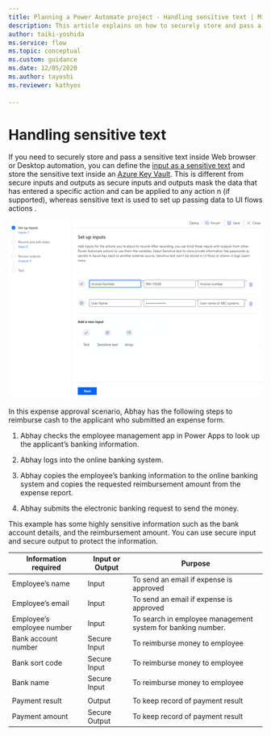 ```yaml
---
title: Planning a Power Automate project - Handling sensitive text | Microsoft Docs
description: This article explains on how to securely store and pass a sensitive text inside Web browser or Desktop automation.
author: taiki-yoshida
ms.service: flow
ms.topic: conceptual
ms.custom: guidance
ms.date: 12/05/2020
ms.author: tayoshi
ms.reviewer: kathyos

---
```


# Handling sensitive text

If you need to securely store and pass a sensitive text inside Web browser or
Desktop automation, you can define the [input as a sensitive
text](https://docs.microsoft.com/power-automate/ui-flows/inputs-outputs-desktop)
and store the sensitive text inside an [Azure Key
Vault](https://docs.microsoft.com/azure/key-vault/general/overview). This is
different from secure inputs and outputs as secure inputs and outputs mask the
data that has entered a specific action and can be applied to any action n (if
supported), whereas sensitive text is used to set up passing data to UI flows
actions .

![Setting up sensitive text in UI flows](media/ui-flow-secure-input.png "Setting up sensitive text in UI flows")

In this expense approval scenario, Abhay has the following steps to reimburse
cash to the applicant who submitted an expense form.

1.  Abhay checks the employee management app in Power Apps to look up the
    applicant’s banking information.

2.  Abhay logs into the online banking system.

3.  Abhay copies the employee’s banking information to the online banking system
    and copies the requested reimbursement amount from the expense report.

4.  Abhay submits the electronic banking request to send the money.

This example has some highly sensitive information such as the bank account
details, and the reimbursement amount. You can use secure input and secure
output to protect the information.

| **Information required**   | **Input or Output** | **Purpose**                                                 |
|----------------------------|---------------------|-------------------------------------------------------------|
| Employee’s name            | Input               | To send an email if expense is approved                     |
| Employee’s email           | Input               | To send an email if expense is approved                     |
| Employee’s employee number | Input               | To search in employee management system for banking number. |
| Bank account number        | Secure Input        | To reimburse money to employee                              |
| Bank sort code             | Secure Input        | To reimburse money to employee                              |
| Bank name                  | Secure Input        | To reimburse money to employee                              |
|                            |                     |                                                             |
| Payment result             | Output              | To keep record of payment result                            |
| Payment amount             | Secure Output       | To keep record of payment result                            |
